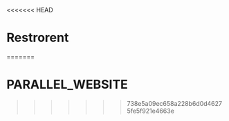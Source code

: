 <<<<<<< HEAD
# Restrorent
=======
# PARALLEL_WEBSITE
>>>>>>> 738e5a09ec658a228b6d0d46275fe5f921e4663e
